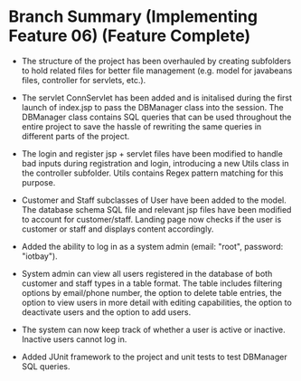 # Branch Summary (Implementing Feature 06) (Feature Complete)
* The structure of the project has been overhauled by creating subfolders to hold related files for better file management (e.g. model for javabeans files, controller for servlets, etc.).

* The servlet ConnServlet has been added and is initalised during the first launch of index.jsp to pass the DBManager class into the session. 
The DBManager class contains SQL queries that can be used throughout the entire project to save the hassle of rewriting the same queries in different parts of the project.

* The login and register jsp + servlet files have been modified to handle bad inputs during registration and login, introducing a new Utils class in the controller subfolder. Utils contains Regex pattern matching for this purpose.

* Customer and Staff subclasses of User have been added to the model. The database schema SQL file and relevant jsp files have been modified to account for customer/staff. Landing page now checks if the user is customer or staff and displays content accordingly. 

* Added the ability to log in as a system admin (email: "root", password: "iotbay").

* System admin can view all users registered in the database of both customer and staff types in a table format. The table includes filtering options by email/phone number, the option to delete table entries, the option to view users in more detail with editing capabilities, the option to deactivate users and the option to add users.

* The system can now keep track of whether a user is active or inactive. Inactive users cannot log in.

* Added JUnit framework to the project and unit tests to test DBManager SQL queries.
